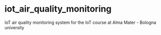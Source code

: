 # iot_air_quality_monitoring
IoT air quality monitoring system for the IoT course at Alma Mater - Bologna university
